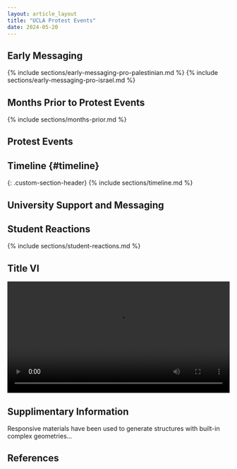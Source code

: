 ```yaml
---
layout: article_layout
title: "UCLA Protest Events"
date: 2024-05-20
---
```


## Early Messaging <span id="Early Messaging"></span>

{% include sections/early-messaging-pro-palestinian.md %}
{% include sections/early-messaging-pro-israel.md %}

## Months Prior to Protest Events <span id="Months Prior to Protest Events"></span>
{% include sections/months-prior.md %}


## Protest Events <span id="Protest Events"></span>

## Timeline {#timeline}
{: .custom-section-header}
{% include sections/timeline.md %}

## University Support and Messaging  <span id="University Support and Messaging"></span>


## Student Reactions <span id="Student Reactions"></span>

{% include sections/student-reactions.md %}

## Title VI <span id="Title VI"></span>
<video width="100%" controls>
  <source src="{{ site.baseurl }}/assets/videos/title-IX-training.mp4" type="video/mp4">
  Your browser does not support the video tag.
</video>

## Supplimentary Information <span id="Supplimentary Information"></span>

Responsive materials have been used to generate structures with built-in complex geometries...

## References <span id="References"></span>



<!-- Add more sections as needed -->

